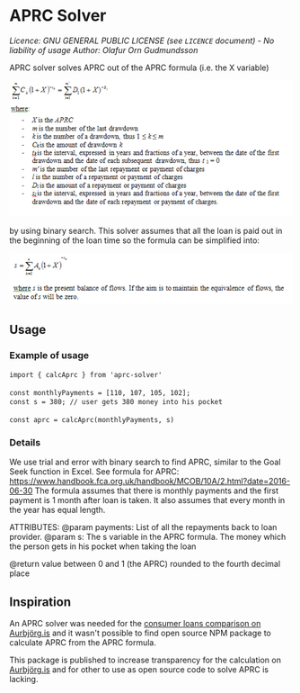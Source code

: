 # APRC Solver
*Licence: GNU GENERAL PUBLIC LICENSE (see `LICENCE` document) - No liability of usage*
*Author: Olafur Orn Gudmundsson*

APRC solver solves APRC out of the APRC formula (i.e. the X variable)

![APRC formula](aprc_full_formula.png?raw=true "APRC formula")

by using binary search. This solver assumes that
all the loan is paid out in the beginning of the
loan time so the formula can be simplified into:

![APRC simplified formula](aprc_simplified_formula.png?raw=true "APRC simplified formula")


## Usage
### Example of usage
```
import { calcAprc } from 'aprc-solver'

const monthlyPayments = [110, 107, 105, 102];
const s = 380; // user gets 380 money into his pocket

const aprc = calcAprc(monthlyPayments, s)
```

### Details
We use trial and error with binary search
to find APRC, similar to the Goal Seek
function in Excel. See formula for APRC:
https://www.handbook.fca.org.uk/handbook/MCOB/10A/2.html?date=2016-06-30
The formula assumes that there is monthly
payments and the first payment is 1 month
after loan is taken. It also assumes that
every month in the year has equal length.

ATTRIBUTES:
@param payments: List of all the repayments
                 back to loan provider.
@param s: The s variable in the APRC formula.
          The money which the person gets
          in his pocket when taking the loan

@return value between 0 and 1 (the APRC)
        rounded to the fourth decimal place



## Inspiration
An APRC solver was needed for the [consumer loans comparison on Aurbjörg.is](https://aurbjorg.is/)
and it wasn't possible to find open source NPM
package to calculate APRC from the APRC formula.

This package is published to increase transparency
for the calculation on [Aurbjörg.is](https://aurbjorg.is/) and for other
to use as open source code to solve APRC is lacking.

